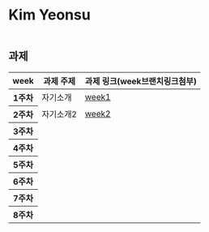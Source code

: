 <!DOCTYPE html>
<html lang="en">
<head>
    <meta charset="UTF-8">
    <meta http-equiv="X-UA-Compatible" content="IE=edge">
    <meta name="viewport" content="width=device-width, initial-scale=1.0">
    <!--<title>Document</title>-->
</head>
<body>
    <h1>Kim Yeonsu</h1>
    <p><img src="https://user-images.githubusercontent.com/93020734/224770541-810ae061-8d17-46c7-8076-7a927fdc3f17.png" alt=""></p>  
    <h2>과제</h2>
    <table>
        <!-- <caption><h2>과제</h2></caption> -->
		<thead>
			<tr>
				<th scope="col">week</th>
				<th scope="col">과제 주제</th>
				<th scope="col">과제 링크(week브랜치링크첨부)</th>
			</tr>
		</thead>
		<tbody>
			<tr>
				<th scope="row">1주차</th>
				<td>자기소개</td>
				<td>                    
                    <a href="https://github.com/Coding-Stage-Web/KimYeonsu/tree/week1">week1</a>
                </td>
			</tr>
            <tr>
				<th scope="row">2주차</th>
				<td>자기소개2</td>
				<td><a href="https://github.com/Coding-Stage-Web/KimYeonsu/tree/week2">week2</a></td>
			</tr>
            <tr>
				<th scope="row">3주차</th>
				<td></td>
				<td></td>
			</tr>
            <tr>
				<th scope="row">4주차</th>
				<td></td>
				<td></td>
			</tr>
            <tr>
				<th scope="row">5주차</th>
				<td></td>
				<td></td>
			</tr>
            <tr>
				<th scope="row">6주차</th>
				<td></td>
				<td></td>
			</tr>
            <tr>
				<th scope="row">7주차</th>
				<td></td>
				<td></td>
			</tr>
            <tr>
				<th scope="row">8주차</th>
				<td></td>
				<td></td>
			</tr>
		</tfoot>
       
    

</body>
</html>
